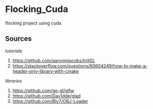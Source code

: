 # Flocking_Cuda

 flocking project using cuda



## Sources

*tutorials*

1. https://github.com/aaronmjacobs/InitGL
2. https://stackoverflow.com/questions/60604249/how-to-make-a-header-only-library-with-cmake

*libraries*

1. https://github.com/go-gl/glfw
2. https://github.com/Dav1dde/glad
3. https://github.com/Bly7/OBJ-Loader
